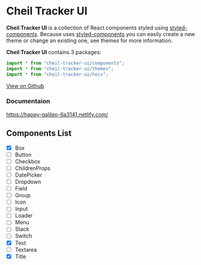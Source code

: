 # Cheil Tracker UI

**Cheil Tracker UI** is a collection of React components styled using [styled-components](https://styled-components.com). Because uses [styled-components](https://styled-components.com) you can easily create a new theme or change an existing one, see themes for more information.

**Cheil Tracker UI** contains 3 packages:

```js static
import * from "cheil-tracker-ui/components";
import * from "cheil-tracker-ui/themes";
import * from "cheil-tracker-ui/hocs";
```

[View on Github](https://github.com/simplify-tecnologia/cheil-tracker-ui)

### Documentaion

https://happy-galileo-6a3141.netlify.com/

## Components List

- [x] Box
- [ ] Button
- [ ] Checkbox
- [ ] ChildrenProps
- [ ] DatePicker
- [ ] Dropdown
- [ ] Field
- [ ] Group
- [ ] Icon
- [ ] Input
- [ ] Loader
- [ ] Menu
- [ ] Stack
- [ ] Switch
- [x] Text
- [ ] Textarea
- [x] Title
